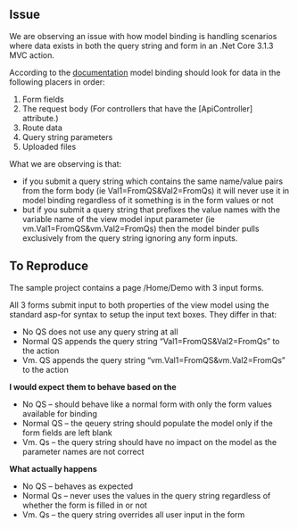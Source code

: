 ## Issue
We are observing an issue with how model binding is handling scenarios where data exists in both the query string and form in an .Net Core 3.1.3 MVC action.

According to the [documentation](https://docs.microsoft.com/en-us/aspnet/core/mvc/models/model-binding?view=aspnetcore-3.1#sources) model binding should look for data in the following placers in order:

1. Form fields
2. The request body (For controllers that have the [ApiController] attribute.)
3. Route data
4. Query string parameters
5. Uploaded files

What we are observing is that:

- if you submit a query string which contains the same name/value pairs from the form body (ie Val1=FromQS&Val2=FromQs) it will never use it in model binding regardless of it something is in the form values or not
- but if you submit a query string that prefixes the value names with the variable name of the view model input parameter (ie vm.Val1=FromQS&vm.Val2=FromQs) then the model binder pulls exclusively from the query string ignoring any form inputs.

## To Reproduce
The sample project contains a page /Home/Demo with 3 input forms.

All 3 forms submit input to both properties of the view model using the standard asp-for syntax to setup the input text boxes. They differ in that:
- No QS does not use any query string at all
- Normal QS appends the query string “Val1=FromQS&Val2=FromQs” to the action
- Vm. QS appends the query string “vm.Val1=FromQS&vm.Val2=FromQs” to the action
 
**I would expect them to behave based on the** 
- No QS – should behave like a normal form with only the form values available for binding
- Normal QS – the qeuery string should populate the model only if the form fields are left blank
- Vm. Qs – the query string should have no impact on the model as the parameter names are not correct
 
**What actually happens**
- No QS – behaves as expected
- Normal Qs – never uses the values in the query string regardless of whether the form is filled in or not
- Vm. Qs – the query string overrides all user input in the form

